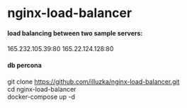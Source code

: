 # nginx-load-balancer

#### load balancing between two sample servers: 
165.232.105.39:80
165.22.124.128:80

#### db percona 

####

git clone https://github.com/illuzka/nginx-load-balancer.git  
cd nginx-load-balancer  
docker-compose up -d  
